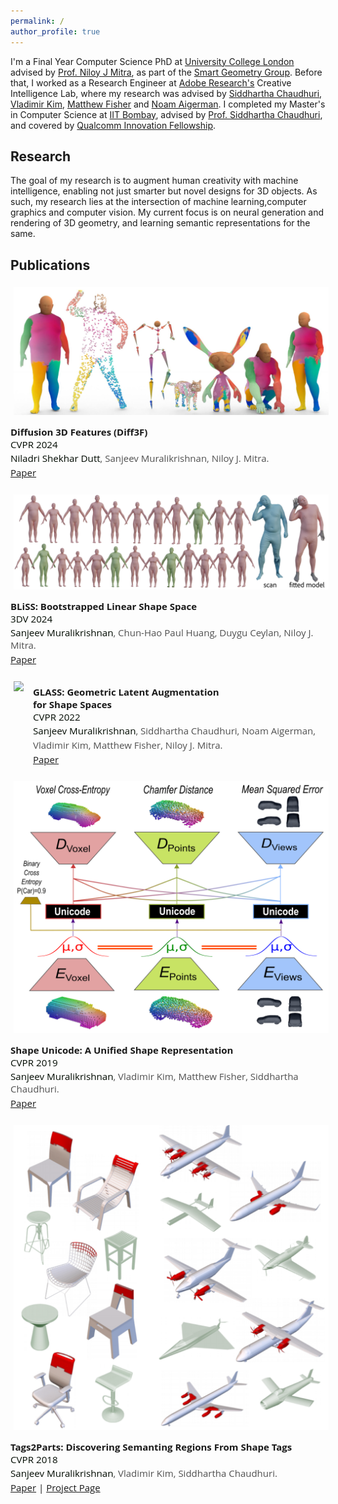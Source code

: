 ```yaml
---
permalink: /
author_profile: true
---
```


I'm a Final Year Computer Science PhD at [University College London](https://www.ucl.ac.uk/) advised by [Prof. Niloy J Mitra](http://www0.cs.ucl.ac.uk/staff/n.mitra/), as part of the [Smart Geometry Group](https://geometry.cs.ucl.ac.uk/).
Before that, I worked as a Research Engineer at [Adobe Research's](https://research.adobe.com/) Creative Intelligence Lab, where my research was advised by [Siddhartha Chaudhuri](https://www.cse.iitb.ac.in/~sidch/index.html), [Vladimir Kim](http://www.vovakim.com/), [Matthew Fisher](https://techmatt.github.io/) and [Noam Aigerman](https://noamaig.github.io/).
I completed my Master's in Computer Science at [IIT Bombay](http://www.iitb.ac.in/), advised by [Prof. Siddhartha Chaudhuri](https://www.cse.iitb.ac.in/~sidch), and covered by [Qualcomm Innovation Fellowship](https://www.qualcomm.com/invention/research/university-relations/innovation-fellowship/winners). 


Research
--------

The goal of my research is to augment human creativity with machine intelligence, enabling not just smarter but novel designs for 3D objects. As such, my research lies at the intersection of machine learning,computer graphics and computer vision. My current focus is on neural generation and rendering of 3D geometry, and learning semantic representations for the same.


Publications
------------

<div style="display:block;font-size:15px;font-family:'Open Sans',sans-serif">
<ol style="padding:0px;list-style-type:none">

<li style="padding-bottom:20px; position:relative;">

<img style="float: left; padding:5px; margin-right:10px; max-width:100%; max-height:100%" src="images/diff3f.jpeg">

<div style="float:left;padding-top:12px">
<b>Diffusion 3D Features (Diff3F)</b>
<br>
<span style="font-size:101%; color:rgb(0,10,0)">CVPR 2024</span>
<br>
<div style="padding-top:2px">
<span style="display:block; color:rgb(80,80,80);padding-bottom:3px;">
<span style="font-size:101%; color:rgb(0,10,0);">Niladri Shekhar Dutt</span>, Sanjeev Muralikrishnan, Niloy J. Mitra.
</span>
<a href="https://arxiv.org/abs/2311.17024">Paper</a>
</div>
</div>
<div style="clear:both"></div>
</li>


<li style="padding-bottom:20px; position:relative;">

<img style="float: left; padding:5px; margin-right:10px; max-width:100%; max-height:100%" src="images/bliss.png">

<div style="float:left;padding-top:12px">
<b>BLiSS: Bootstrapped Linear Shape Space</b>
<br>
<span style="font-size:101%; color:rgb(0,10,0)">3DV 2024</span>
<br>
<div style="padding-top:2px">
<span style="display:block; color:rgb(80,80,80);padding-bottom:3px;">
<span style="font-size:101%; color:rgb(0,10,0);">Sanjeev Muralikrishnan</span>, Chun-Hao Paul Huang, Duygu Ceylan, Niloy J. Mitra.
</span>
<a href="https://arxiv.org/abs/2309.01765">Paper</a>
</div>
</div>
<div style="clear:both"></div>
</li>

<li style="padding-bottom:20px; position:relative;">

<img style="float: left; padding:5px; margin-right:10px; max-width:100%; max-height:100%" src="images/glass.png">

<div style="float:left;padding-top:12px">
<b>GLASS: Geometric Latent Augmentation</b>
<br>
<b> for Shape Spaces</b>
<br>
<span style="font-size:101%; color:rgb(0,10,0)">CVPR 2022</span>
<br>
<div style="padding-top:2px">
<span style="display:block; color:rgb(80,80,80);padding-bottom:3px;">
<span style="font-size:101%; color:rgb(0,10,0);">Sanjeev Muralikrishnan</span>, Siddhartha Chaudhuri, Noam Aigerman,
</span>
<span style="display:block; color:rgb(80,80,80);padding-bottom:3px;">
Vladimir Kim, Matthew Fisher, Niloy J. Mitra.
</span>
<a href="https://arxiv.org/abs/2108.03225">Paper</a>
</div>
</div>
<div style="clear:both"></div>
</li>

<li style="padding-bottom:20px; position:relative;">

<img style="float: left; padding:5px; margin-right:10px; max-width:100%; max-height:100%" src="images/shapeunicode.png">

<div style="float:left;padding-top:12px">
<b>Shape Unicode: A Unified Shape Representation</b>
<br>
<span style="font-size:101%; color:rgb(0,10,0)">CVPR 2019</span>
<br>
<div style="padding-top:2px">
<span style="display:block; color:rgb(80,80,80);padding-bottom:3px">
<span style="font-size:101%; color:rgb(0,10,0)">Sanjeev Muralikrishnan</span>, Vladimir Kim, Matthew Fisher, Siddhartha Chaudhuri.
</span>
<a href="https://openaccess.thecvf.com/content_CVPR_2019/papers/Muralikrishnan_Shape_Unicode_A_Unified_Shape_Representation_CVPR_2019_paper.pdf">Paper</a>
</div>
</div>
<div style="clear:both"></div>
</li>

<li style="padding-bottom:20px;position:relative;">

<img style="float: left; padding:5px; margin-right:10px; max-width:100%; max-height:100%" src="images/tags2parts.png">

<div style="float:left;padding-top:12px">
<b>Tags2Parts: Discovering Semanting Regions From Shape Tags</b>
<br>
<span style="font-size:101%; color:rgb(0,10,0)">CVPR 2018</span>
<br>
<div style="padding-top:2px">
<span style="display:block; color:rgb(80,80,80);padding-bottom:3px">
<span style="font-size:101%; color:rgb(0,10,0)">Sanjeev Muralikrishnan</span>, Vladimir Kim, Siddhartha Chaudhuri.
</span>
<a href="https://arxiv.org/pdf/1708.06673.pdf">Paper</a>
 | <a href="https://www.cse.iitb.ac.in/~sidch/projects/tags2parts/index.html">Project Page</a>
</div>
</div>

<div style="clear:both"></div>
</li>

</ol>
</div>
